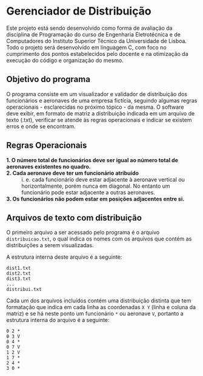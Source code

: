 # Gerenciador de Distribuição
Este projeto está sendo desenvolvido como forma de avaliação da disciplina de Programação do curso de Engenharia Eletrotécnica e de Computadores do Instituto Superior Técnico da Universidade de Lisboa. 
Todo o projeto será desenvolvido em linguagem C, com foco no cumprimento dos pontos estabelecidos pelo docente e na otimização da execução do código e organização do mesmo.

## Objetivo do programa
O programa consiste em um visualizador e validador de distribuição dos funcionários e aeronaves de uma empresa fictícia, seguindo algumas regras operacionais - esclarecidas no próximo tópico - da mesma. O software deve exibir, em formato de matriz a distribuição indicada em um arquivo de texto (.txt), verificar se atende às regras operacionais e indicar se existem erros e onde se encontram.

## Regras Operacionais

<dl>
    <dt><strong>1. O número total de funcionários deve ser igual ao número total de aeronaves existentes no
    quadro.</strong></dt>
    <dt><strong>2. Cada aeronave deve ter um funcionário atribuído </strong></dt>
        <dd> i. e. cada funcionário deve estar adjacente à
        aeronave vertical ou horizontalmente, porém nunca em diagonal. No entanto um
        funcionário pode estar adjacente a outras aeronaves.
    </dd>
    <dt><strong>3. Os funcionários não podem estar em posições adjacentes entre si.</strong></dt>
</dl>

## Arquivos de texto com distribuição
O primeiro arquivo a ser acessado pelo programa é o arquivo `distribuicao.txt`, o qual indica os nomes com os arquivos que contém as distribuições a serem visualizadas.<br>

A estrutura interna deste arquivo é a seguinte:
```
dist1.txt
dist2.txt
dist3.txt
...
distribui.txt
```
Cada um dos arquivos incluídos contém uma distribuição distinta que tem formatação que indica em cada linha as coordenadas `X Y` (linha e coluna da matriz) e se há neste ponto um funcionário `*` ou aeronave `V`, portanto a estrutura interna do arquivo é a seguinte:
```
0 2 *
0 3 V
0 4 *
0 7 V
1 2 V
1 7 *
2 4 *
3 0 *
```